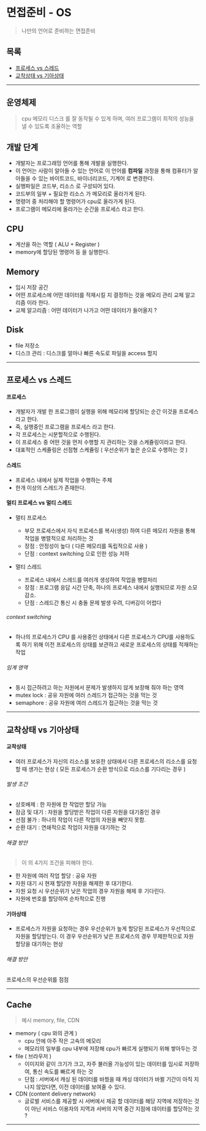 # 면접준비 - OS
> 나만의 언어로 준비하는 면접준비

## 목록
- [프로세스 vs 스레드](#프로세스-vs-스레드)
- [교착상태 vs 기아상태](#교착상태-vs-기아상태)

---
## 운영체제
> cpu 메모리 디스크 를 잘 동작될 수 있게 하며, 여러 프로그램이 최적의 성능을 낼 수 있도록 조율하는 역할

## 개발 단계
- 개발자는 프로그래밍 언어를 통해 개발을 실행한다.
- 이 언어는 사람이 알아들 수 있는 언어로 이 언어를 **컴파일** 과정을 통해 컴퓨터가 알아들을 수 있는 바이트코드, 바이너리코드, 기계어 로 변경한다.
- 실행파일은 코드부, 리소스 로 구성되어 있다.
- 코드부의 일부 + 필요한 리소스 가 메모리로 올라가게 된다.
- 명령어 중 처리해야 할 명령어가 cpu로 올라가게 된다.
- 프로그램이 메모리에 올라가는 순간을 프로세스 라고 한다.


## CPU
- 계산을 하는 역할 ( ALU + Register )
- memory에 할당된 명령어 등 을 실행한다.


## Memory
- 임시 저장 공간
- 어떤 프로세스에 어떤 데이터를 적재시킬 지 결정하는 것을 메모리 관리 교체 알고리즘 이라 한다.
- 교체 알고리즘 : 어떤 데이터가 나가고 어떤 데이터가 들어올지 ?

## Disk
- file 저장소
- 디스크 관리 : 디스크를 얼마나 빠른 속도로 파일을 access 할지 

---

## 프로세스 vs 스레드
#### 프로세스
- 개발자가 개발 한 프로그램이 실행을 위해 메모리에 할당되는 순간 이것을 프로세스라고 한다.
- 죽, 실행중인 프로그램을 프로세스 라고 한다.
- 각 프로세스는 시분할적으로 수행된다.
- 이 프로세스 중 어떤 것을 먼저 수행할 지 관리하는 것을 스케쥴링이라고 한다.
- 대표적인 스케쥴링은 선점형 스케쥴링 ( 우선순위가 높은 순으로 수행하는 것 )

#### 스레드
- 프로세스 내에서 실제 작업을 수행하는 주체
- 한개 이상의 스레드가 존재한다.

#### 멀티 프로세스 vs 멀티 스레드
- 멀티 프로세스 
    - 부모 프로세스에서 자식 프로세스를 복사(생성) 하여 다른 메모리 자원을 통해 작업을 병렬적으로 처리하는 것
    - 장점 : 안정성이 높다 ( 다른 메모리를 독립적으로 사용 )
    - 단점 : context switching 으로 인한 성능 저하

- 멀티 스레드
    - 프로세스 내에서 스레드를 여러개 생성하여 작업을 병렬처리
    - 장점 : 프로그램 응답 시간 단축, 하나의 프로세스 내에서 실행되므로 자원 소모 감소.
    - 단점 : 스레드간 통신 시 충돌 문제 발생 우려, 디버깅이 어렵다

###### context switching 
- 하나의 프로세스가 CPU 를 사용중인 상태에서 다른 프로세스가 CPU를 사용하도록 하기 위해 이전 프로세스의 상태를 보관하고 새로운 프로세스의 상태를 적재하는 작업

###### 임계 영역
- 동시 접근하려고 하는 자원에서 문제가 발생하지 않게 보장해 줘야 하는 영역
- mutex lock : 공유 자원에 여러 스레드가 접근하는 것을 막는 것
- semaphore : 공유 자원에 여러 스레드가 접근하는 것을 막는 것

---

## 교착상태 vs 기아상태
#### 교착상태
- 여러 프로세스가 자신의 리소스를 보유한 상태에서 다른 프로세스의 리소스를 요청할 때 생가는 현상 ( 모든 프로세스가 순환 방식으로 리소스를 기다리는 경우 )
###### 발생 조건
- 상호배제 : 한 자원에 한 작업만 할당 가능
- 잠금 및 대기 : 자원을 할당받은 작업이 다른 자원을 대기중인 경우
- 선점 불가 : 하나의 작업이 다른 작업의 자원을 빼앗지 못함.
- 순환 대기 : 연쇄적으로 작업이 자원을 대기하는 것
###### 해결 방안
> 이 의 4가지 조건을 피해야 한다.
- 한 자원에 여러 작업 할당 : 공유 자원
- 자원 대기 시 현재 할당한 자원을 해제한 후 대기한다.
- 자원 요청 시 우선순위가 낮은 작업의 경우 자원을 해제 후 기다린다.
- 자원에 번호를 할당하여 순차적으로 진행

#### 기아상태
- 프로세스가 자원을 요청하는 경우 우선순위가 높게 할당된 프로세스가 우선적으로 자원을 할당받는다. 이 경우 우선순위가 낮은 프로세스의 경우 무제한적으로 자원 할당을 대기하는 현상

###### 해결 방안
프로세스의 우선순위를 점점  

---

## Cache
> 예시 memory, file, CDN
- memory ( cpu 와의 관계 )
    - cpu 안에 아주 작은 고속의 메모리
    - 메모리의 일부를 cpu 내부에 저장해 cpu가 빠르게 실행되기 위해 쌓아두는 것  
- file ( 브라우저 )
    - 이미지와 같이 크기가 크고, 자주 불러올 가능성이 있는 데이터를 임시로 저장하여, 통신 속도를 빠르게 하는 것
    - 단점 : 서버에서 캐싱 된 데이터를 바꿨을 때 캐싱 데이터가 바뀔 기간이 아직 지나지 않았다면, 이전 데이터를 보여줄 수 있다. 
- CDN (content delivery network)
    - 글로벌 서비스를 제공할 시 서버에서 제공 할 데이터를 해당 지역에 저장하는 것이 아닌 서비스 이용자의 지역과 서버의 지역 중간 지점에 데이터를 할당하는 것 ?

---
